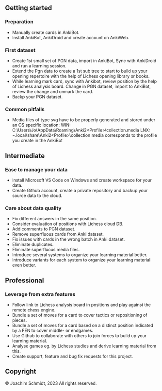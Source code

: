 ## Getting started

### Preparation
- Manually create cards in AnkiBot.
- Install AnkiBot, AnkiDroid and create account on AnkiWeb.

### First dataset
- Create 1st small set of PGN data, import in AnkiBot, Sync with AnkiDroid and run a learning session.
- Extend the Pgn data to create a 1st sub tree to start to build up your opening repertoire with the help of Lichess opening library or books.
- While learning mark card, sync with Ankibot, review position by the help of Lichess analysis board.
Change in PGN dataset, import to AnkiBot, review the change and unmark the card.
- Backp your PGN dataset.

### Common pitfalls
- Media files of type svg have to be properly generated and stored under an OS specific location:
  WIN: C:\Users\Jo\AppData\Roaming\Anki2\<Profile>\collection.media
  LNX: ~\.local\share\Anki2\<Profile>\collection.media
  <Profile> corresponds to the profile you create in the AnkiBot


## Intermediate

### Ease to manage your data
- Install Microsoft VS Code on Windows and create workspace for your data.
- Create Github account, create a private repository and backup your source data to the cloud.

### Care about data quality
- Fix different answers in the same position.
- Consider evaluation of positions with Lichess cloud DB.
- Add comments to PGN dataset.
- Remove superfluous cards from Anki dataset.
- Fix issues with cards in the wrong batch in Anki dataset.
- Eliminate duplicates.
- Eliminate superfluous media files.
- Introduce several systems to organize your learning material better.
- Introduce variants for each system to organize your learning material even better.


## Professional

### Leverage from extra features
- Follow link to Lichess analysis board in positions and play against the remote chess engine.
- Bundle a set of moves for a card to cover tactics or repositioning of pieces.
- Bundle a set of moves for a card based on a distinct position indicated by a FEN to cover middle- or endgames.
- Use Github to collaborate with others to join forces to build up your learning material.
- Analyse games eg. by Lichess studies and derive learning material from this.
- Create support, feature and bug fix requests for this project.


## Copyright
© Joachim Schmidt, 2023
All rights reserved.